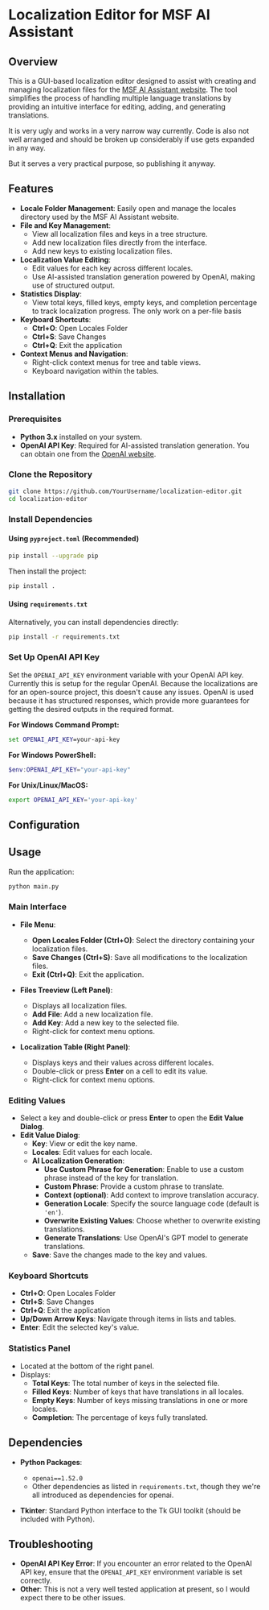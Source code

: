 # Localization Editor for MSF AI Assistant

## Overview

This is a GUI-based localization editor designed to assist with creating and managing localization files for the [MSF AI Assistant website](https://github.com/MSF-USA/chatbot-ui). The tool simplifies the process of handling multiple language translations by providing an intuitive interface for editing, adding, and generating translations.

It is very ugly and works in a very narrow way currently. Code is also not well arranged and should be broken up considerably if use gets expanded in any way.

But it serves a very practical purpose, so publishing it anyway.

## Features

- **Locale Folder Management**: Easily open and manage the locales directory used by the MSF AI Assistant website.
- **File and Key Management**:
  - View all localization files and keys in a tree structure.
  - Add new localization files directly from the interface.
  - Add new keys to existing localization files.
- **Localization Value Editing**:
  - Edit values for each key across different locales.
  - Use AI-assisted translation generation powered by OpenAI, making use of structured output.
- **Statistics Display**:
  - View total keys, filled keys, empty keys, and completion percentage to track localization progress. The only work on a per-file basis
- **Keyboard Shortcuts**:
  - **Ctrl+O**: Open Locales Folder
  - **Ctrl+S**: Save Changes
  - **Ctrl+Q**: Exit the application
- **Context Menus and Navigation**:
  - Right-click context menus for tree and table views.
  - Keyboard navigation within the tables.

## Installation

### Prerequisites

- **Python 3.x** installed on your system.
- **OpenAI API Key**: Required for AI-assisted translation generation. You can obtain one from the [OpenAI website](https://platform.openai.com/account/api-keys).

### Clone the Repository

```bash
git clone https://github.com/YourUsername/localization-editor.git
cd localization-editor
```

### Install Dependencies

#### Using `pyproject.toml` (Recommended)

```bash
pip install --upgrade pip
```

Then install the project:

```bash
pip install .
```

#### Using `requirements.txt`

Alternatively, you can install dependencies directly:

```bash
pip install -r requirements.txt
```

### Set Up OpenAI API Key

Set the `OPENAI_API_KEY` environment variable with your OpenAI API key. Currently this is setup for the regular OpenAI. Because the localizations are for an open-source project, this doesn't cause any issues. OpenAI is used because it has structured responses, which provide more guarantees for getting the desired outputs in the required format.

**For Windows Command Prompt:**

```cmd
set OPENAI_API_KEY=your-api-key
```

**For Windows PowerShell:**

```powershell
$env:OPENAI_API_KEY="your-api-key"
```

**For Unix/Linux/MacOS:**

```bash
export OPENAI_API_KEY='your-api-key'
```

## Configuration

## Usage

Run the application:

```bash
python main.py
```

### Main Interface

- **File Menu**:
  - **Open Locales Folder (Ctrl+O)**: Select the directory containing your localization files.
  - **Save Changes (Ctrl+S)**: Save all modifications to the localization files.
  - **Exit (Ctrl+Q)**: Exit the application.

- **Files Treeview (Left Panel)**:
  - Displays all localization files.
  - **Add File**: Add a new localization file.
  - **Add Key**: Add a new key to the selected file.
  - Right-click for context menu options.

- **Localization Table (Right Panel)**:
  - Displays keys and their values across different locales.
  - Double-click or press **Enter** on a cell to edit its value.
  - Right-click for context menu options.

### Editing Values

- Select a key and double-click or press **Enter** to open the **Edit Value Dialog**.
- **Edit Value Dialog**:
  - **Key**: View or edit the key name.
  - **Locales**: Edit values for each locale.
  - **AI Localization Generation**:
    - **Use Custom Phrase for Generation**: Enable to use a custom phrase instead of the key for translation.
    - **Custom Phrase**: Provide a custom phrase to translate.
    - **Context (optional)**: Add context to improve translation accuracy.
    - **Generation Locale**: Specify the source language code (default is `'en'`).
    - **Overwrite Existing Values**: Choose whether to overwrite existing translations.
    - **Generate Translations**: Use OpenAI's GPT model to generate translations.
  - **Save**: Save the changes made to the key and values.

### Keyboard Shortcuts

- **Ctrl+O**: Open Locales Folder
- **Ctrl+S**: Save Changes
- **Ctrl+Q**: Exit the application
- **Up/Down Arrow Keys**: Navigate through items in lists and tables.
- **Enter**: Edit the selected key's value.

### Statistics Panel

- Located at the bottom of the right panel.
- Displays:
  - **Total Keys**: The total number of keys in the selected file.
  - **Filled Keys**: Number of keys that have translations in all locales.
  - **Empty Keys**: Number of keys missing translations in one or more locales.
  - **Completion**: The percentage of keys fully translated.

## Dependencies

- **Python Packages**:
  - `openai==1.52.0`
  - Other dependencies as listed in `requirements.txt`, though they we're all introduced as dependencies for openai.

- **Tkinter**: Standard Python interface to the Tk GUI toolkit (should be included with Python).

## Troubleshooting

- **OpenAI API Key Error**: If you encounter an error related to the OpenAI API key, ensure that the `OPENAI_API_KEY` environment variable is set correctly.
- **Other**: This is not a very well tested application at present, so I would expect there to be other issues.